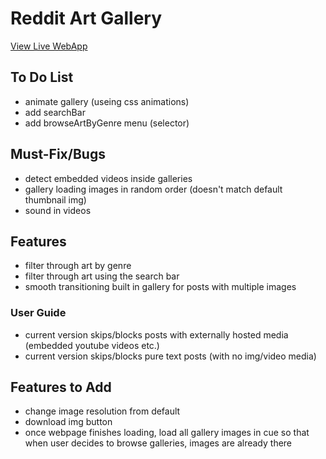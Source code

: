 # Reddit Art Gallery

[View Live WebApp](https://github.com/facebook/create-react-app)


## To Do List

- animate gallery (useing css animations)
- add searchBar
- add browseArtByGenre menu (selector)


## Must-Fix/Bugs

- detect embedded videos inside galleries
- gallery loading images in random order (doesn't match default thumbnail img)
- sound in videos
## Features

- filter through art by genre
- filter through art using the search bar
- smooth transitioning built in gallery for posts with multiple images

### User Guide

- current version skips/blocks posts with externally hosted media (embedded youtube videos etc.)
- current version skips/blocks pure text posts (with no img/video media)


  
## Features to Add

- change image resolution from default
- download img button
- once webpage finishes loading, load all gallery images in cue so that when user decides to browse galleries, images are already there

